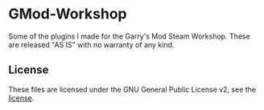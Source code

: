 GMod-Workshop
=============

Some of the plugins I made for the Garry's Mod Steam Workshop. These are released "AS IS" with no warranty of any kind.

## License ##

These files are licensed under the GNU General Public License v2, see the [license](LICENSE).
